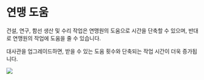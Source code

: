 # 연맹 도움

 건설, 연구, 함선 생산 및 수리 작업은 연맹원의 도움으로 시간을 단축할 수 있으며, 반대로 연맹원의 작업에 도움을 줄 수 있습니다.

대사관을 업그레이드하면, 받을 수 있는 도움 횟수와 단축되는 작업 시간이 더욱 증가됩니다.

![](http://astrokings.s3.amazonaws.com/html/img/help/601_001fedhelp.JPG)